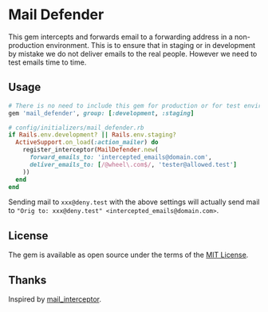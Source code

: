 # Mail Defender

This gem intercepts and forwards email to a forwarding address in a non-production environment. This is to ensure that in staging or in development by mistake we do not deliver emails to the real people.
However we need to test emails time to time.

## Usage

```rb
# There is no need to include this gem for production or for test environment
gem 'mail_defender', group: [:development, :staging]
```

```rb
# config/initializers/mail_defender.rb
if Rails.env.development? || Rails.env.staging?
  ActiveSupport.on_load(:action_mailer) do
    register_interceptor(MailDefender.new(
      forward_emails_to: 'intercepted_emails@domain.com',
      deliver_emails_to: [/@wheel\.com$/, 'tester@allowed.test']
    ))
  end
end
```

Sending mail to `xxx@deny.test` with the above settings will actually send mail to `"Orig to: xxx@deny.test" <intercepted_emails@domain.com>`.

## License

The gem is available as open source under the terms of the [MIT License](https://opensource.org/licenses/MIT).

## Thanks
Inspired by [mail\_interceptor](https://github.com/bigbinary/mail_interceptor).
